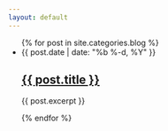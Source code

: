 ```yaml
---
layout: default
---
```


<ul class="post-list">
  {% for post in site.categories.blog %}
  <li>
    <span class="post-meta">{{ post.date | date: "%b %-d, %Y" }}</span>
    <h2>
     <a href="{{ post.url }}">{{ post.title }}</a>
   </h2>
   <p>
     {{ post.excerpt }}
   </p>
  </li>
 {% endfor %}
</ul>
